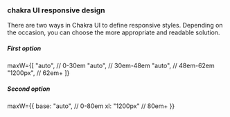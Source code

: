 ### chakra UI responsive design

There are two ways in Chakra UI to define responsive styles. Depending on the occasion, you can choose the more appropriate and readable solution.

##### First option

maxW={[
"auto", // 0-30em
"auto", // 30em-48em
"auto", // 48em-62em
"1200px", // 62em+
]}

##### Second option

maxW={{
    base: "auto", // 0-80em
    xl: "1200px" // 80em+
  }}
